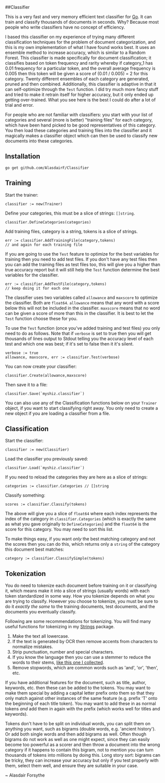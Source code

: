 ##Classifier

This is a very fast and very memory efficient text classifier for [Go](http://golang.org/). It can train and classify thousands of documents in seconds. Why? Because most people who write classifiers have no concept of efficiency.

I based this classifier on my experience of trying many different classification techniques for the problem of document categorization, and this is my own implementation of what I have found works best. It uses an ensemble method to increase accuracy, which is similar to a Random Forest. This classifier is made specifically for document classification; it classifies based on token frequency and rarity whereby if category_1 has 0.01 frequency for a particular token, and the overall average frequency is 0.005 then this token will be given a score of (0.01 / 0.005) = 2 for this category. Twenty different ensembles of each category are generated, pruned and then combined. Additionally, this classifier is adaptive in that it can self-optimize through the `Test` function. I did try much more fancy stuff and tried to make it retrain itself for higher accuracy, but it only ended up getting over-trained. What you see here is the best I could do after a lot of trial and error.

For people who are not familiar with classifiers: you start with your list of categories and several (more is better) "training files" for each category, which have been hand picked to be good representatives of this category. You then load these categories and training files into the classifier and it magically makes a classifier object which can then be used to classify new documents into these categories.


## Installation

    go get github.com/AlasdairF/Classifier

	
## Training

Start the trainer:

    classifier := new(Trainer)
	
Define your categories, this must be a slice of strings: `[]string`.

	classifier.DefineCategories(categories)
	
Add training files, category is a string, tokens is a slice of strings.

	err := classifier.AddTrainingFile(category,tokens)
	// and again for each training file
	
If you are going to use the `Test` feature to optimize for the best variables for training then you need to add test files. If you don't have any test files then you can add the training files as test files too, this will give you a higher than true accuracy report but it will still help the `Test` function determine the best variables for the classifier.

	err := classifier.AddTestFile(category,tokens)
	// keep doing it for each one
	
The classifier uses two variables called `allowance` and `maxscore` to optimize the classifier. Both are `float64`. `allowance` means that any word with a score below this will not be included in the classifier. `maxscore` means that no word can be given a score of more than this in the classifier. It is best to let the `Test` function choose these for you.

To use the `Test` function (once you've added training and test files) you only need to do as follows. Note that if `verbose` is set to true then you will get thousands of lines output to Stdout telling you the accuracy level of each test and which one was best; if it's set to false then it it's silent.

	verbose := true
    allowance, maxscore, err := classifier.Test(verbose)

You can now create your classifier:

	classifier.Create(allowance,maxscore)
	
Then save it to a file:

    classifier.Save(`myshiz.classifier`)
	
You can also use any of the Classification functions below on your `Trainer` object, if you want to start classifying right away. You only need to create a new object if you are loading a classifier from a file.


## Classification

Start the classifier:

    classifier := new(Classifier)

Load the classifier you previously saved:

    classifier.Load(`myshiz.classifier`)
	
If you need to reload the categories they are here as a slice of strings:

    categories := classifier.Categories // []string

Classify something:

    scores := classifier.Classify(tokens)
	
The above will give you a slice of `float64` where each index represents the index of the category in `classifier.Categories` (which is exactly the same as what you gave originally to `DefineCategories`) and the `float64` is the score for this category. You may need to sort this list.

To make things easy, if you want *only* the best matching category and not the scores then you can do this, which returns only a `string` of the category this document best matches:

    category := classifier.ClassifySimple(tokens)
	

## Tokenization

You do need to tokenize each document before training on it or classifying it, which means make it into a slice of strings (usually words) with each token standardized in some way. How you tokenize depends on what you are trying to classify. However you choose to tokenize, you must be sure to do it *exactly the same* to the training documents, test documents, and the documents you eventually classify.

Following are some recommendations for tokenizing. You will find many useful functions for tokenizing in my [Strings](http://github.com/AlasdairF/Strings) package.

1. Make the text all lowercase.
2. If the text is generated by OCR then remove accents from characters to normalize mistakes.
3. Strip punctuation, number and special characters.
4. If you know the language then you can use a stemmer to reduce the words to their stems, [like this one I collected](http://github.com/AlasdairF/Stemmer).
5. Remove stopwords, which are common words such as 'and', 'or', 'then', etc.

If you have additional features for the document, such as title, author, keywords, etc. then these can be added to the tokens. You may want to make them special by adding a capital letter prefix onto them so that they only match against other instances of the same feature (e.g. prefix 'T' onto the beginning of each title token). You may want to add these in as normal tokens *and* add them in again with the prefix (which works well for titles and keywords).

Tokens don't have to be split on individual words, you can split them on anything you want, such as bigrams (double words, e.g. 'ancient history'). Or add both single words and then add bigrams as well. Often though bigrams do not work as well as one might expect, since they can easily become too powerful as a scorer and then throw a document into the wrong category if it happens to contain this bigram, not to mention you can turn thousands of tokens into millions by doing this. Long story sort: bigrams can be tricky, they can increase your accuracy but only if you test properly with them, select them well, and ensure they are suitable in your case.


~ Alasdair Forsythe
